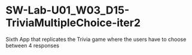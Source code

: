 # SW-Lab-U01_W03_D15-TriviaMultipleChoice-iter2
Sixth App that replicates the Trivia game where the users have to choose between 4 responses
